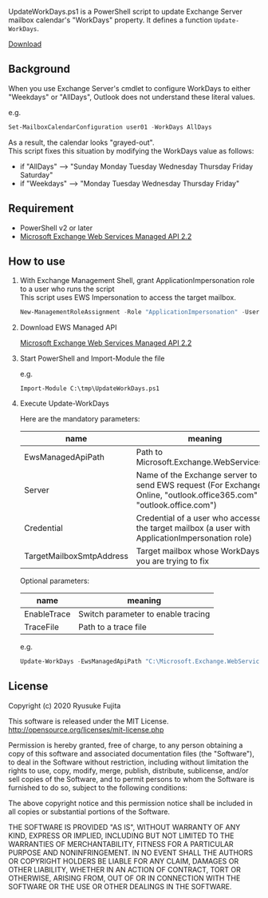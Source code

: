 UpdateWorkDays.ps1 is a PowerShell script to update Exchange Server mailbox calendar's "WorkDays" property.
It defines a function `Update-WorkDays`.

[Download](https://github.com/jpmessaging/UpdateWorkDays/releases/download/v1.0/UpdateWorkDays.ps1)

## Background
When you use Exchange Server's cmdlet to configure WorkDays to either "Weekdays" or "AllDays", Outlook does not understand these literal values.

e.g.
```PowerShell
Set-MailboxCalendarConfiguration user01 -WorkDays AllDays
```

As a result, the calendar looks "grayed-out".  
This script fixes this situation by modifying the WorkDays value as follows:

- if "AllDays"  --> "Sunday Monday Tuesday Wednesday Thursday Friday Saturday"
- if "Weekdays" --> "Monday Tuesday Wednesday Thursday Friday"

## Requirement
- PowerShell v2 or later
- [Microsoft Exchange Web Services Managed API 2.2](https://www.microsoft.com/en-us/download/details.aspx?id=42951)

## How to use

1. With Exchange Management Shell, grant ApplicationImpersonation role to a user who runs the script  
   This script uses EWS Impersonation to access the target mailbox.

   ```PowerShell
   New-ManagementRoleAssignment -Role "ApplicationImpersonation" -User contoso\administrator
   ```
   
2. Download EWS Managed API
   
   [Microsoft Exchange Web Services Managed API 2.2](https://www.microsoft.com/en-us/download/details.aspx?id=42951)

3. Start PowerShell and Import-Module the file

   e.g. 
   ```
   Import-Module C:\tmp\UpdateWorkDays.ps1
   ```
  
5. Execute Update-WorkDays

   Here are the mandatory parameters:
   
   | name                     | meaning                                                                                                                |
   | ------------------------ | ---------------------------------------------------------------------------------------------------------------------- |
   | EwsManagedApiPath        | Path to Microsoft.Exchange.WebServices.dll                                                                             |
   | Server                   | Name of the Exchange server to send EWS request (For Exchange Online, "outlook.office365.com" or "outlook.office.com") |
   | Credential               | Credential of a user who accesses the target mailbox (a user with ApplicationImpersonation role)                       |
   | TargetMailboxSmtpAddress | Target mailbox whose WorkDays you are trying to fix                                                                    |
   
   Optional parameters:

   | name        | meaning                            |
   | ----------- | ---------------------------------- |
   | EnableTrace | Switch parameter to enable tracing |
   | TraceFile   | Path to a trace file               |
   
   
   e.g.
   ```PowerShell
   Update-WorkDays -EwsManagedApiPath "C:\Microsoft.Exchange.WebServices.dll" -Server myExchange.contoso.local -Credential (Get-Credential) -TargetMailboxSmtpAddress user01@contoso.local
   ```
   
## License
Copyright (c) 2020 Ryusuke Fujita

This software is released under the MIT License.  
http://opensource.org/licenses/mit-license.php

Permission is hereby granted, free of charge, to any person obtaining a copy of this software and associated documentation files (the "Software"), to deal in the Software without restriction, including without limitation the rights to use, copy, modify, merge, publish, distribute, sublicense, and/or sell copies of the Software, and to permit persons to whom the Software is furnished to do so, subject to the following conditions:

The above copyright notice and this permission notice shall be included in all copies or substantial portions of the Software.

THE SOFTWARE IS PROVIDED "AS IS", WITHOUT WARRANTY OF ANY KIND, EXPRESS OR IMPLIED, INCLUDING BUT NOT LIMITED TO THE WARRANTIES OF MERCHANTABILITY, FITNESS FOR A PARTICULAR PURPOSE AND NONINFRINGEMENT. IN NO EVENT SHALL THE AUTHORS OR COPYRIGHT HOLDERS BE LIABLE FOR ANY CLAIM, DAMAGES OR OTHER LIABILITY, WHETHER IN AN ACTION OF CONTRACT, TORT OR OTHERWISE, ARISING FROM, OUT OF OR IN CONNECTION WITH THE SOFTWARE OR THE USE OR OTHER DEALINGS IN THE SOFTWARE.   
   
  
